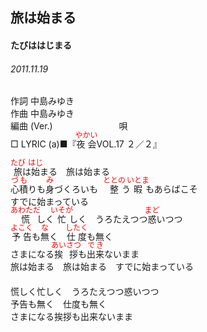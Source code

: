<style type="text/css">
	ruby{
	    ruby-position: over;
	}
	ruby > rt{font-size: 12px;color:red;}
	p{font:16px;font-size: '楷体'}
</style>
## 旅は始まる
#### たびははじまる
###### 2011.11.19


作詞     中島みゆき　　　　　   
作曲      中島みゆき  　　　   
編曲 (Ver.) 　　　　　　　
唄          
□ LYRIC (a)■『<ruby><rb>夜会</rb><rp>(</rp><rt>やかい</rt><rp>)</rp></ruby>VOL.17 ２／２』  
  
  
<ruby><rb>旅</rb><rp>(</rp><rt>たび</rt><rp>)</rp></ruby>は<ruby><rb>始</rb><rp>(</rp><rt>はじ</rt><rp>)</rp></ruby>まる　旅は始まる  
<ruby><rb>心積</rb><rp>(</rp><rt>づも</rt><rp>)</rp></ruby>りも<ruby><rb>身</rb><rp>(</rp><rt>み</rt><rp>)</rp></ruby>づくろいも　<ruby><rb>整</rb><rp>(</rp><rt>ととの</rt><rp>)</rp></ruby>う<ruby><rb>暇</rb><rp>(</rp><rt>いとま</rt><rp>)</rp></ruby>もあらばこそ  
すでに始まっている  
<ruby><rb>慌</rb><rp>(</rp><rt>あわただ</rt><rp>)</rp></ruby>しく<ruby><rb>忙</rb><rp>(</rp><rt>いそが</rt><rp>)</rp></ruby>しく　うろたえつつ<ruby><rb>惑</rb><rp>(</rp><rt>まど</rt><rp>)</rp></ruby>いつつ  
<ruby><rb>予告</rb><rp>(</rp><rt>よこく</rt><rp>)</rp></ruby>も<ruby><rb>無</rb><rp>(</rp><rt>な</rt><rp>)</rp></ruby>く　<ruby><rb>仕度</rb><rp>(</rp><rt>したく</rt><rp>)</rp></ruby>も無く  
さまになる<ruby><rb>挨拶</rb><rp>(</rp><rt>あいさつ</rt><rp>)</rp></ruby>も<ruby><rb>出来</rb><rp>(</rp><rt>でき</rt><rp>)</rp></ruby>ないまま  
旅は始まる　旅は始まる　すでに始まっている  
　　　　　　　  
慌しく忙しく　うろたえつつ惑いつつ  
予告も無く　仕度も無く  
さまになる挨拶も出来ないまま  